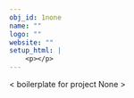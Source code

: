 ```yaml
---
obj_id: 1none
name: ""
logo: ""
website: ""
setup_html: |
    <p></p>
---
```

< boilerplate for project None >
